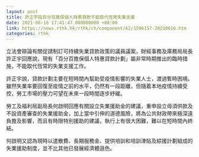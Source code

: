 ```yaml
---
layout: post
title: 許正宇指百分百擔保個人特惠貸款不能取代恆常失業支援
date: 2021-06-16 17:41:47.000000000 +08:00
link: https://news.rthk.hk/rthk/ch/component/k2/1596157-20210616.htm
categories: rthk
---
```


立法會辯論有關促請制訂可持續失業貸款政策的議員議案，財經事務及庫務局局長許正宇回應說，現有「百分百擔保個人特惠貸款計劃」屬非常時期推出的臨時措施，不能取代恆常的失業支援工作。

許正宇說，貸款計劃主要在短時間內幫助受疫情影響的失業人士，渡過暫時困境。雖然失業率要回復至疫情之前的水平，仍然有一段距離，但隨着本地疫情持續受控，勞工市場的壓力可望在未來一段時間逐步紓緩。
 
勞工及福利局副局長何啟明回應有關設立失業援助金的建議，重申設立毋須供款及不設資產審查的失業援助金，加上當中引伸的道德風險，將為公共財政帶來極深遠負擔及影響，而且有時限特別援助的建議，執行上有很大困難，難以在短時間內終結。

何啟明又認為現時以遣散費、長期服務金、提供培訓和培訓津貼及綜援計劃組成的失業援助制度，並不比其他已發展經濟體遜色。
